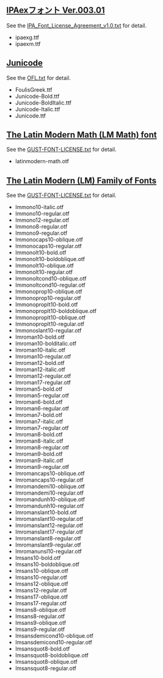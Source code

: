 ## [IPAexフォント Ver.003.01](https://ipafont.ipa.go.jp/node26)

See the [IPA_Font_License_Agreement_v1.0.txt](third-party-licenses/IPA_Font_License_Agreement_v1.0.txt) for detail.

- ipaexg.ttf
- ipaexm.ttf

## [Junicode](http://junicode.sourceforge.net)

See the [OFL.txt](third-party-licenses/OFL.txt) for detail.

- FoulisGreek.ttf
- Junicode-Bold.ttf
- Junicode-BoldItalic.ttf
- Junicode-Italic.ttf
- Junicode.ttf

## [The Latin Modern Math (LM Math) font](http://www.gust.org.pl/projects/e-foundry/lm-math/)

See the [GUST-FONT-LICENSE.txt](third-party-licenses/GUST-FONT-LICENSE.txt) for detail.

- latinmodern-math.otf

## [The Latin Modern (LM) Family of Fonts](http://www.gust.org.pl/projects/e-foundry/latin-modern)

See the [GUST-FONT-LICENSE.txt](third-party-licenses/GUST-FONT-LICENSE.txt) for detail.

- lmmono10-italic.otf
- lmmono10-regular.otf
- lmmono12-regular.otf
- lmmono8-regular.otf
- lmmono9-regular.otf
- lmmonocaps10-oblique.otf
- lmmonocaps10-regular.otf
- lmmonolt10-bold.otf
- lmmonolt10-boldoblique.otf
- lmmonolt10-oblique.otf
- lmmonolt10-regular.otf
- lmmonoltcond10-oblique.otf
- lmmonoltcond10-regular.otf
- lmmonoprop10-oblique.otf
- lmmonoprop10-regular.otf
- lmmonoproplt10-bold.otf
- lmmonoproplt10-boldoblique.otf
- lmmonoproplt10-oblique.otf
- lmmonoproplt10-regular.otf
- lmmonoslant10-regular.otf
- lmroman10-bold.otf
- lmroman10-bolditalic.otf
- lmroman10-italic.otf
- lmroman10-regular.otf
- lmroman12-bold.otf
- lmroman12-italic.otf
- lmroman12-regular.otf
- lmroman17-regular.otf
- lmroman5-bold.otf
- lmroman5-regular.otf
- lmroman6-bold.otf
- lmroman6-regular.otf
- lmroman7-bold.otf
- lmroman7-italic.otf
- lmroman7-regular.otf
- lmroman8-bold.otf
- lmroman8-italic.otf
- lmroman8-regular.otf
- lmroman9-bold.otf
- lmroman9-italic.otf
- lmroman9-regular.otf
- lmromancaps10-oblique.otf
- lmromancaps10-regular.otf
- lmromandemi10-oblique.otf
- lmromandemi10-regular.otf
- lmromandunh10-oblique.otf
- lmromandunh10-regular.otf
- lmromanslant10-bold.otf
- lmromanslant10-regular.otf
- lmromanslant12-regular.otf
- lmromanslant17-regular.otf
- lmromanslant8-regular.otf
- lmromanslant9-regular.otf
- lmromanunsl10-regular.otf
- lmsans10-bold.otf
- lmsans10-boldoblique.otf
- lmsans10-oblique.otf
- lmsans10-regular.otf
- lmsans12-oblique.otf
- lmsans12-regular.otf
- lmsans17-oblique.otf
- lmsans17-regular.otf
- lmsans8-oblique.otf
- lmsans8-regular.otf
- lmsans9-oblique.otf
- lmsans9-regular.otf
- lmsansdemicond10-oblique.otf
- lmsansdemicond10-regular.otf
- lmsansquot8-bold.otf
- lmsansquot8-boldoblique.otf
- lmsansquot8-oblique.otf
- lmsansquot8-regular.otf
